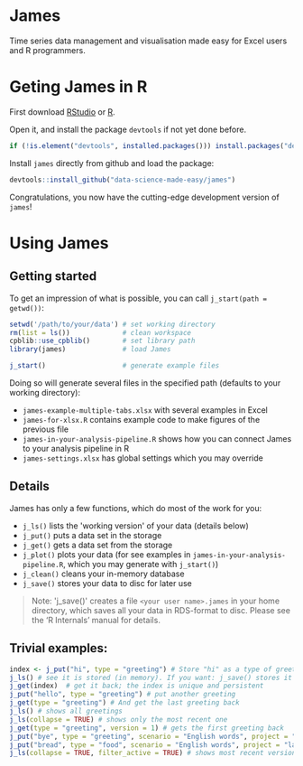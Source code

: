 # James
Time series data management and visualisation made easy for Excel users and R programmers.

# Geting James in R
First download [RStudio](https://www.rstudio.com) or [R](https://cran.r-project.org/).

Open it, and install the package `devtools` if not yet done before.
``` R
if (!is.element("devtools", installed.packages())) install.packages("devtools", repos = "http://cran.us.r-project.org")
```

Install `james` directly from github and load the package:
``` R
devtools::install_github("data-science-made-easy/james")
```

Congratulations, you now have the cutting-edge development version of `james`!

# Using James

## Getting started
To get an impression of what is possible, you can call `j_start(path = getwd())`:

``` R
setwd('/path/to/your/data') # set working directory
rm(list = ls())             # clean workspace
cpblib::use_cpblib()        # set library path
library(james)              # load James

j_start()                   # generate example files
```

Doing so will generate several files in the specified path (defaults to your working directory):

- `james-example-multiple-tabs.xlsx` with several examples in Excel
- `james-for-xlsx.R` contains example code to make figures of the previous file
- `james-in-your-analysis-pipeline.R` shows how you can connect James to your analysis pipeline in R
- `james-settings.xlsx` has global settings which you may override

## Details
James has only a few functions, which do most of the work for you:

- `j_ls()` lists the 'working version' of your data (details below)
- `j_put()` puts a data set in the storage
- `j_get()` gets a data set from the storage
- `j_plot()` plots your data (for see examples in `james-in-your-analysis-pipeline.R`, which you may generate with `j_start()`)
- `j_clean()` cleans your in-memory database
- `j_save()` stores your data to disc for later use

> Note: 'j_save()' creates a file `<your user name>.james` in your home directory, which saves all your data in RDS-format to disc. Please see the ‘R Internals’ manual for details.

## Trivial examples:
``` R
index <- j_put("hi", type = "greeting") # Store "hi" as a type of greeting
j_ls() # see it is stored (in memory). If you want: j_save() stores it to disc, too.
j_get(index)  # get it back; the index is unique and persistent
j_put("hello", type = "greeting") # put another greeting
j_get(type = "greeting") # And get the last greeting back
j_ls() # shows all greetings
j_ls(collapse = TRUE) # shows only the most recent one
j_get(type = "greeting", version = 1) # gets the first greeting back
j_put("bye", type = "greeting", scenario = "English words", project = "language courses") # store greeting as part of a project and a scenario
j_put("bread", type = "food", scenario = "English words", project = "language courses") # add another data type to this scenario
j_ls(collapse = TRUE, filter_active = TRUE) # shows most recent versions of data types for active project and scenario
```
